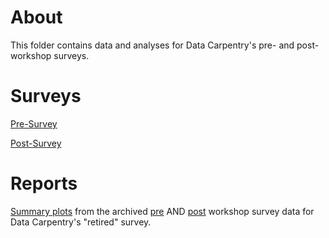 # About 
This folder contains data and analyses for Data Carpentry's pre- and post-workshop surveys. 

# Surveys
[Pre-Survey](https://github.com/carpentries/assessment/blob/master/learner-assessment/surveys/dc_presurvey_current.pdf)

[Post-Survey](https://github.com/carpentries/assessment/blob/master/learner-assessment/surveys/dc_postsurvey_current.pdf)

# Reports
[Summary plots](https://carpentries.github.io/assessment/data-carpentry/pre-and-post/archived-survey-analysis/archived_survey_report.html) from the archived [pre](https://github.com/carpentries/assessment/blob/master/learner-assessment/surveys/dc_presurvey_archived.pdf) AND [post](https://github.com/carpentries/assessment/blob/master/learner-assessment/surveys/dc_postsurvey_archived.pdf) workshop survey data for Data Carpentry's "retired" survey.
